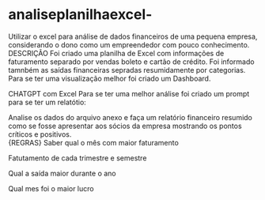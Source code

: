 # analiseplanilhaexcel-
Utilizar o excel para análise de dados financeiros de uma pequena empresa, considerando o dono como um empreendedor com pouco conhecimento. 
DESCRIÇÃO
Foi criado uma planilha de Excel com informações de faturamento separado por vendas boleto e cartão de crédito. Foi informado tamnbém as saídas financeiras sepradas resumidamente por categorias.
Para se ter uma visualização melhor foi criado um Dashboard.

CHATGPT com Excel
Para se ter uma melhor análise foi criado um prompt para se ter um relatótio:

Analise os dados do arquivo anexo e faça um relatório financeiro resumido como se fosse apresentar aos sócios da empresa mostrando os pontos críticos e positivos.  
{REGRAS}
Saber qual o mês com maior faturamento

Fatutamento de cada trimestre e semestre

Qual a saída maior durante o ano

Qual mes foi o maior lucro
>
>

